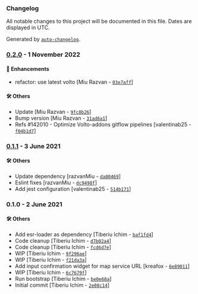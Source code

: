 ### Changelog

All notable changes to this project will be documented in this file. Dates are displayed in UTC.

Generated by [`auto-changelog`](https://github.com/CookPete/auto-changelog).

### [0.2.0](https://github.com/eea/volto-webmap/compare/0.1.1...0.2.0) - 1 November 2022

#### :nail_care: Enhancements

- refactor: use latest volto [Miu Razvan - [`03e7aff`](https://github.com/eea/volto-webmap/commit/03e7affa122e13e1dfdc58f583ca981fbe2ac530)]

#### :hammer_and_wrench: Others

- Update [Miu Razvan - [`9fc8b26`](https://github.com/eea/volto-webmap/commit/9fc8b265a5dc5d799d17478811569eee9423477c)]
- Bump version [Miu Razvan - [`31ad6a1`](https://github.com/eea/volto-webmap/commit/31ad6a1c09464f59f946cb3af6be56050ec71ee2)]
- Refs #142010 - Optimize Volto-addons gitflow pipelines [valentinab25 - [`f04b1d7`](https://github.com/eea/volto-webmap/commit/f04b1d730c0d67ce3f794cd10d61fbcfd8fef8de)]
### [0.1.1](https://github.com/eea/volto-webmap/compare/0.1.0...0.1.1) - 3 June 2021

#### :hammer_and_wrench: Others

- Update dependency [razvanMiu - [`da80469`](https://github.com/eea/volto-webmap/commit/da80469ff1c3dc2964484b0287c872835992cd98)]
- Eslint fixes [razvanMiu - [`dc9498f`](https://github.com/eea/volto-webmap/commit/dc9498fa89c121e2b59186ca0bd6330210901368)]
- Add jest configuration [valentinab25 - [`514b171`](https://github.com/eea/volto-webmap/commit/514b17159c59339a42527e07aa76a655ac80ec26)]
### 0.1.0 - 2 June 2021

#### :hammer_and_wrench: Others

- Add esr-loader as dependency [Tiberiu Ichim - [`baf1fd4`](https://github.com/eea/volto-webmap/commit/baf1fd4a30a352441d4b01acba7e8979e2a29839)]
- Code cleanup [Tiberiu Ichim - [`d7b02a4`](https://github.com/eea/volto-webmap/commit/d7b02a4568e5a043a8dae4b877fd7b640c8f2674)]
- Code cleanup [Tiberiu Ichim - [`fcd6d7e`](https://github.com/eea/volto-webmap/commit/fcd6d7ec324c05e3765a759cdf54ebdbf53d692d)]
- WIP [Tiberiu Ichim - [`9f296ae`](https://github.com/eea/volto-webmap/commit/9f296aee44aa4f5ffb7283e5c467c991636fdacd)]
- WIP [Tiberiu Ichim - [`f21da3a`](https://github.com/eea/volto-webmap/commit/f21da3a118c3d0eee4781e0b8cfb730b08c22d73)]
- Add input confirmation widget for map service URL [kreafox - [`6e89011`](https://github.com/eea/volto-webmap/commit/6e8901100da1aa6b872f2f8ea7c834509c5af4db)]
- WIP [Tiberiu Ichim - [`6c7679f`](https://github.com/eea/volto-webmap/commit/6c7679fc84598569e933d27b6003c258dd3b7268)]
- Run bootstrap [Tiberiu Ichim - [`be0e68a`](https://github.com/eea/volto-webmap/commit/be0e68a2acb58a50fe2dffd7165d04c940fce3d0)]
- Initial commit [Tiberiu Ichim - [`2e08c14`](https://github.com/eea/volto-webmap/commit/2e08c14db4ae557b210f7f7eeb4e080619257a87)]
